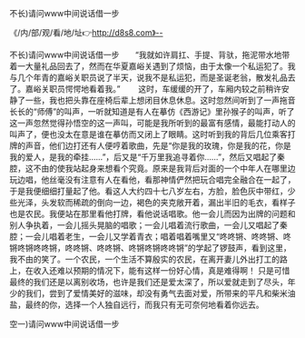 不长)请问www中间说话借一步

《/内/部/观/看/地/址👉http://d8s8.com》--

不长)请问www中间说话借一步　　“我就如许肩扛、手提、背驮，拖泥带水地带着一大量礼品回去了，然而在华夏嘉峪关遇到了烦恼，由于太像一个私运犯了。我与几个年青的嘉峪关职员说了半天，说我不是私运犯，而是圣诞老翁，散发礼品去了。嘉峪关职员愕愕地看着我。”
　　这时，车缓缓的开了，车厢内较之前稍许安静了一些，我也把头靠在座椅后辈上想闭目休息休息。这时忽然间听到了一声拖音长长的“师傅”的叫声，一听就知道是有人在摹仿《西游记》里孙猴子的叫声，听了这一声忽然觉得孙悟空的这一声叫，可能是我所听到的最富有感情，最能打动人的叫声了，便也没太在意是谁在摹仿而又闭上了眼睛。这时听到我的背后几位乘客打牌的声音，他们边打还有人便哼着歌曲，先是“你是我的玫瑰，你是我的花，你是我的爱人，是我的牵挂……”，后又是“千万里我追寻着你……”，然后又唱起了秦腔，这不由的使我站起身来想看个究竟。原来是我背后对面的一个中年人在哪里边玩边唱，他丝毫没有注意有人在看他，看那神情俨然把玩合唱完全融合在一起了，于是我便细细打量起了他。看这人大约四十七八岁左右，方脸，脸色灰中带红，少些光泽，头发软而稀疏的倒向一边，褐色的夹克敞开着，漏出半旧的毛衣，看样子也是农民。我便站在那里看他打牌，看他说话唱歌。他一会儿而因为出牌的问题和别人争执着，一会儿摇头晃脑的唱歌；一会儿唱着流行歌曲，一会儿又唱起了秦腔；一会儿唱着老生，一会儿又学着青衣；唱着唱着嘴里又“咚咚锵、咚咚锵、咚锵咚锵咚咚锵，咚咚锵、咚咚锵、咚锵咚锵咚咚锵”的学起了锣鼓声，看到这里，我不由的笑了。一个农民，一个生活不算殷实的农民，在离开妻儿外出打工的路上，在收入还难以预期的情况下，能有这样一份好心情，真是难得啊！
只是可惜最终的我们还是以离别收场，也许是我们还是爱太深了，所以爱就走到了尽头，年少的我们，尝到了爱情美好的滋味，却没有勇气去面对爱，所带来的平凡和柴米油盐，最终的你，选择一个人独自远行，而我只有无可奈何地看着你远去。





空一)请问www中间说话借一步
